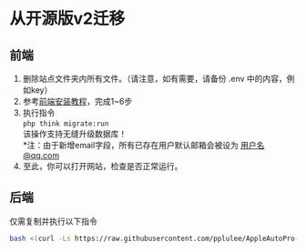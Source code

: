 # 从开源版v2迁移

## 前端

1. 删除站点文件夹内所有文件。（请注意，如有需要，请备份 .env 中的内容，例如key）
2. 参考[前端安装教程](frontend.md)，完成1\~6步
3. 执行指令<br>
   `php think migrate:run`<br>
   该操作支持无缝升级数据库！<br>
   *注：由于新增email字段，所有已存在用户默认邮箱会被设为 用户名@qq.com
4. 至此，你可以打开网站，检查是否正常运行。

## 后端

仅需复制并执行以下指令

```bash
bash <(curl -Ls https://raw.githubusercontent.com/pplulee/AppleAutoPro-Backend/main/upgrade.sh)
```
